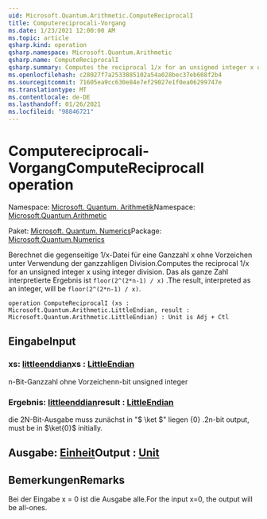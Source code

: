 ```yaml
---
uid: Microsoft.Quantum.Arithmetic.ComputeReciprocalI
title: Computereciprocali-Vorgang
ms.date: 1/23/2021 12:00:00 AM
ms.topic: article
qsharp.kind: operation
qsharp.namespace: Microsoft.Quantum.Arithmetic
qsharp.name: ComputeReciprocalI
qsharp.summary: Computes the reciprocal 1/x for an unsigned integer x using integer division. The result, interpreted as an integer, will be `floor(2^(2*n-1) / x)`.
ms.openlocfilehash: c28027f7a2533885102a54a028bec37eb608f2b4
ms.sourcegitcommit: 71605ea9cc630e84e7ef29027e1f0ea06299747e
ms.translationtype: MT
ms.contentlocale: de-DE
ms.lasthandoff: 01/26/2021
ms.locfileid: "98846721"
---
```

# <a name="computereciprocali-operation"></a><span data-ttu-id="5e307-102">Computereciprocali-Vorgang</span><span class="sxs-lookup"><span data-stu-id="5e307-102">ComputeReciprocalI operation</span></span>

<span data-ttu-id="5e307-103">Namespace: [Microsoft. Quantum. Arithmetik](xref:Microsoft.Quantum.Arithmetic)</span><span class="sxs-lookup"><span data-stu-id="5e307-103">Namespace: [Microsoft.Quantum.Arithmetic](xref:Microsoft.Quantum.Arithmetic)</span></span>

<span data-ttu-id="5e307-104">Paket: [Microsoft. Quantum. Numerics](https://nuget.org/packages/Microsoft.Quantum.Numerics)</span><span class="sxs-lookup"><span data-stu-id="5e307-104">Package: [Microsoft.Quantum.Numerics](https://nuget.org/packages/Microsoft.Quantum.Numerics)</span></span>


<span data-ttu-id="5e307-105">Berechnet die gegenseitige 1/x-Datei für eine Ganzzahl x ohne Vorzeichen unter Verwendung der ganzzahligen Division.</span><span class="sxs-lookup"><span data-stu-id="5e307-105">Computes the reciprocal 1/x for an unsigned integer x using integer division.</span></span> <span data-ttu-id="5e307-106">Das als ganze Zahl interpretierte Ergebnis ist `floor(2^(2*n-1) / x)` .</span><span class="sxs-lookup"><span data-stu-id="5e307-106">The result, interpreted as an integer, will be `floor(2^(2*n-1) / x)`.</span></span>

```qsharp
operation ComputeReciprocalI (xs : Microsoft.Quantum.Arithmetic.LittleEndian, result : Microsoft.Quantum.Arithmetic.LittleEndian) : Unit is Adj + Ctl
```


## <a name="input"></a><span data-ttu-id="5e307-107">Eingabe</span><span class="sxs-lookup"><span data-stu-id="5e307-107">Input</span></span>

### <a name="xs--littleendian"></a><span data-ttu-id="5e307-108">xs: [littleenddian](xref:Microsoft.Quantum.Arithmetic.LittleEndian)</span><span class="sxs-lookup"><span data-stu-id="5e307-108">xs : [LittleEndian](xref:Microsoft.Quantum.Arithmetic.LittleEndian)</span></span>

<span data-ttu-id="5e307-109">n-Bit-Ganzzahl ohne Vorzeichen</span><span class="sxs-lookup"><span data-stu-id="5e307-109">n-bit unsigned integer</span></span>


### <a name="result--littleendian"></a><span data-ttu-id="5e307-110">Ergebnis: [littleenddian](xref:Microsoft.Quantum.Arithmetic.LittleEndian)</span><span class="sxs-lookup"><span data-stu-id="5e307-110">result : [LittleEndian](xref:Microsoft.Quantum.Arithmetic.LittleEndian)</span></span>

<span data-ttu-id="5e307-111">die 2N-Bit-Ausgabe muss zunächst in "$ \ket $" liegen {0} .</span><span class="sxs-lookup"><span data-stu-id="5e307-111">2n-bit output, must be in $\ket{0}$ initially.</span></span>



## <a name="output--unit"></a><span data-ttu-id="5e307-112">Ausgabe: [Einheit](xref:microsoft.quantum.lang-ref.unit)</span><span class="sxs-lookup"><span data-stu-id="5e307-112">Output : [Unit](xref:microsoft.quantum.lang-ref.unit)</span></span>



## <a name="remarks"></a><span data-ttu-id="5e307-113">Bemerkungen</span><span class="sxs-lookup"><span data-stu-id="5e307-113">Remarks</span></span>

<span data-ttu-id="5e307-114">Bei der Eingabe x = 0 ist die Ausgabe alle.</span><span class="sxs-lookup"><span data-stu-id="5e307-114">For the input x=0, the output will be all-ones.</span></span>